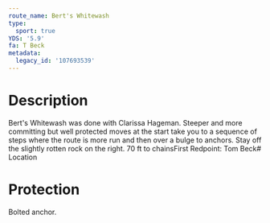 ```yaml
---
route_name: Bert's Whitewash
type:
  sport: true
YDS: '5.9'
fa: T Beck
metadata:
  legacy_id: '107693539'
---
```

# Description
Bert's Whitewash was done with Clarissa Hageman. Steeper and more committing but well protected moves at the start take you to a sequence of steps where the route is more run and then over a bulge to anchors. Stay off the slightly rotten rock on the right. 70 ft to chainsFirst Redpoint: Tom Beck# Location
# Protection
Bolted anchor.